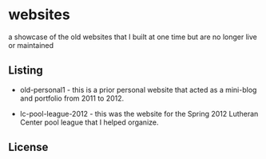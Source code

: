 # websites

a showcase of the old websites that I built at one time but are no
longer live or maintained

## Listing

- old-personal1 - this is a prior personal website that acted as a
mini-blog and portfolio from 2011 to 2012.

- lc-pool-league-2012 - this was the website for the Spring 2012
Lutheran Center pool league that I helped organize.

## License


